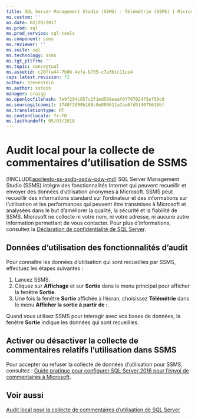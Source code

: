 ```yaml
---
title: SQL Server Management Studio (SSMS) - Télémétrie (SSMS) | Microsoft Docs
ms.custom: ''
ms.date: 02/20/2017
ms.prod: sql
ms.prod_service: sql-tools
ms.component: ssms
ms.reviewer: ''
ms.suite: sql
ms.technology: ssms
ms.tgt_pltfrm: ''
ms.topic: conceptual
ms.assetid: c28ffa44-7b8b-4efa-b755-c7a3b1c11ce4
caps.latest.revision: 72
author: stevestein
ms.author: sstein
manager: craigg
ms.openlocfilehash: 7e9f294c857c1f1ed598eaaf0f79702475ef59c0
ms.sourcegitcommit: 1740f3090b168c0e809611a7aa6fd514075616bf
ms.translationtype: HT
ms.contentlocale: fr-FR
ms.lasthandoff: 05/03/2018
---
```

# <a name="local-audit-for-ssms-usage-feedback-collection"></a>Audit local pour la collecte de commentaires d’utilisation de SSMS
[!INCLUDE[appliesto-ss-asdb-asdw-pdw-md](../includes/appliesto-ss-asdb-asdw-pdw-md.md)]
SQL Server Management Studio (SSMS) intègre des fonctionnalités Internet qui peuvent recueillir et envoyer des données d’utilisation anonymes à Microsoft. SSMS peut recueillir des informations standard sur l’ordinateur et des informations sur l’utilisation et les performances qui peuvent être transmises à Microsoft et analysées dans le but d’améliorer la qualité, la sécurité et la fiabilité de SSMS. Microsoft ne collecte ni votre nom, ni votre adresse, ni aucune autre information permettant de vous contacter. Pour plus d’informations, consultez la [Déclaration de confidentialité de SQL Server](https://www.microsoft.com/en-us/privacystatement/SQLServer/Default.aspx).

## <a name="audit-feature-usage-data"></a>Données d’utilisation des fonctionnalités d’audit

Pour connaître les données d’utilisation qui sont recueillies par SSMS, effectuez les étapes suivantes :
1.  Lancez SSMS.
2.  Cliquez sur **Affichage** et sur **Sortie** dans le menu principal pour afficher la fenêtre **Sortie**. 
3.  Une fois la fenêtre **Sortie** affichée à l’écran, choisissez **Télémétrie** dans le menu **Afficher la sortie à partir de :**.

Quand vous utilisez SSMS pour interagir avec vos bases de données, la fenêtre **Sortie** indique les données qui sont recueillies.

## <a name="enable-or-disable-usage-feedback-collection-in-ssms"></a>Activer ou désactiver la collecte de commentaires relatifs l’utilisation dans SSMS

Pour accepter ou refuser la collecte de données d’utilisation pour SSMS, consultez : [Guide pratique pour configurer SQL Server 2016 pour l’envoi de commentaires à Microsoft](http://support.microsoft.com/help/3153756/how-to-configure-sql-server-2016-to-send-feedback-to-microsoft).

## <a name="see-also"></a>Voir aussi

[Audit local pour la collecte de commentaires d’utilisation de SQL Server](http://msdn.microsoft.com/library/mt743085.aspx)
